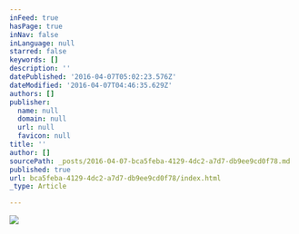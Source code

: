 ```yaml
---
inFeed: true
hasPage: true
inNav: false
inLanguage: null
starred: false
keywords: []
description: ''
datePublished: '2016-04-07T05:02:23.576Z'
dateModified: '2016-04-07T04:46:35.629Z'
authors: []
publisher:
  name: null
  domain: null
  url: null
  favicon: null
title: ''
author: []
sourcePath: _posts/2016-04-07-bca5feba-4129-4dc2-a7d7-db9ee9cd0f78.md
published: true
url: bca5feba-4129-4dc2-a7d7-db9ee9cd0f78/index.html
_type: Article

---
```

![](https://the-grid-user-content.s3-us-west-2.amazonaws.com/32fe980c-4a49-4811-b2b1-18ba1ef79876.jpg)